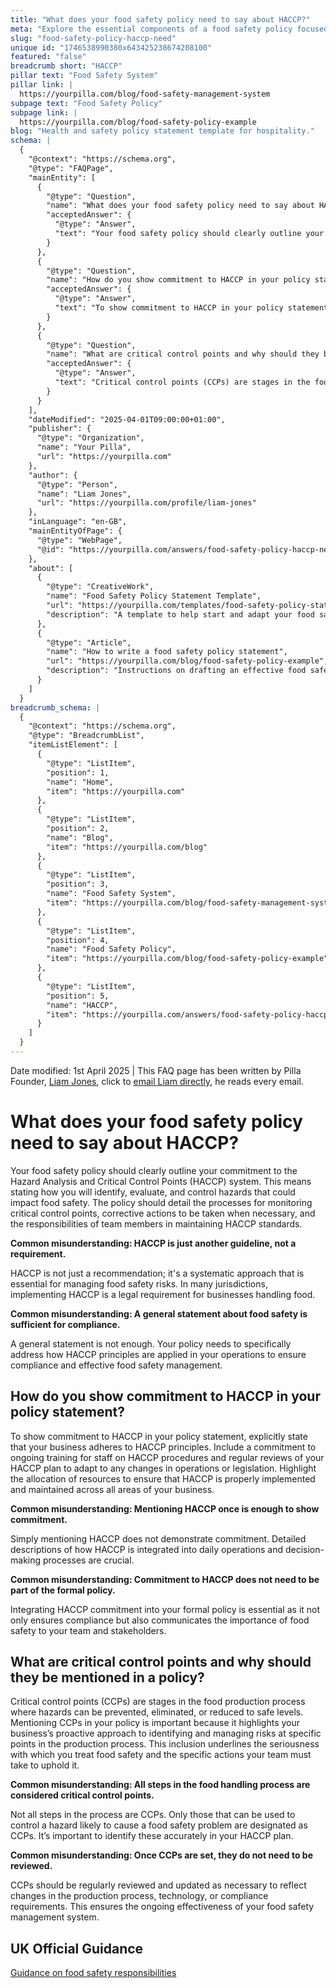 ```yaml
---
title: "What does your food safety policy need to say about HACCP?"
meta: "Explore the essential components of a food safety policy focused on HACCP, including commitment to principles, identification of CCPs, and compliance requirements."
slug: "food-safety-policy-haccp-need"
unique id: "1746538990380x643425238674208100"
featured: "false"
breadcrumb short: "HACCP"
pillar text: "Food Safety System"
pillar link: |
  https://yourpilla.com/blog/food-safety-management-system
subpage text: "Food Safety Policy"
subpage link: |
  https://yourpilla.com/blog/food-safety-policy-example
blog: "Health and safety policy statement template for hospitality."
schema: |
  {
    "@context": "https://schema.org",
    "@type": "FAQPage",
    "mainEntity": [
      {
        "@type": "Question",
        "name": "What does your food safety policy need to say about HACCP?",
        "acceptedAnswer": {
          "@type": "Answer",
          "text": "Your food safety policy should clearly outline your commitment to the Hazard Analysis and Critical Control Points (HACCP) system by detailing how hazards will be identified, evaluated, and controlled. The policy must include processes for monitoring critical control points, corrective actions for deviations, and the responsibilities of team members in maintaining HACCP standards."
        }
      },
      {
        "@type": "Question",
        "name": "How do you show commitment to HACCP in your policy statement?",
        "acceptedAnswer": {
          "@type": "Answer",
          "text": "To show commitment to HACCP in your policy statement, explicitly state adherence to HACCP principles, include commitments to ongoing HACCP training for staff, and regular reviews of your HACCP plan to ensure it reflects any operational changes or new legislation. Allocate resources to ensure that HACCP is properly implemented and maintained in all business areas."
        }
      },
      {
        "@type": "Question",
        "name": "What are critical control points and why should they be mentioned in a policy?",
        "acceptedAnswer": {
          "@type": "Answer",
          "text": "Critical control points (CCPs) are stages in the food production process where hazards can be effectively controlled. Mentioning CCPs in your policy underscores your proactive approach to managing food safety risks and highlights the specific actions necessary to manage hazards at these critical stages. CCPs should be regularly reviewed and updated as necessary."
        }
      }
    ],
    "dateModified": "2025-04-01T09:00:00+01:00",
    "publisher": {
      "@type": "Organization",
      "name": "Your Pilla",
      "url": "https://yourpilla.com"
    },
    "author": {
      "@type": "Person",
      "name": "Liam Jones",
      "url": "https://yourpilla.com/profile/liam-jones"
    },
    "inLanguage": "en-GB",
    "mainEntityOfPage": {
      "@type": "WebPage",
      "@id": "https://yourpilla.com/answers/food-safety-policy-haccp-need"
    },
    "about": [
      {
        "@type": "CreativeWork",
        "name": "Food Safety Policy Statement Template",
        "url": "https://yourpilla.com/templates/food-safety-policy-statement",
        "description": "A template to help start and adapt your food safety policy statement appropriately for HACCP compliance."
      },
      {
        "@type": "Article",
        "name": "How to write a food safety policy statement",
        "url": "https://yourpilla.com/blog/food-safety-policy-example",
        "description": "Instructions on drafting an effective food safety policy statement that fulfils HACCP requirements."
      }
    ]
  }
breadcrumb_schema: |
  {
    "@context": "https://schema.org",
    "@type": "BreadcrumbList",
    "itemListElement": [
      {
        "@type": "ListItem",
        "position": 1,
        "name": "Home",
        "item": "https://yourpilla.com"
      },
      {
        "@type": "ListItem",
        "position": 2,
        "name": "Blog",
        "item": "https://yourpilla.com/blog"
      },
      {
        "@type": "ListItem",
        "position": 3,
        "name": "Food Safety System",
        "item": "https://yourpilla.com/blog/food-safety-management-system"
      },
      {
        "@type": "ListItem",
        "position": 4,
        "name": "Food Safety Policy",
        "item": "https://yourpilla.com/blog/food-safety-policy-example"
      },
      {
        "@type": "ListItem",
        "position": 5,
        "name": "HACCP",
        "item": "https://yourpilla.com/answers/food-safety-policy-haccp-need"
      }
    ]
  }
---
```


Date modified: 1st April 2025 | This FAQ page has been written by Pilla Founder, [Liam Jones](https://yourpilla.com/profile/liam-jones), click to [email Liam directly](https://mailto:liam@yourpilla.com), he reads every email.

# What does your food safety policy need to say about HACCP?

Your food safety policy should clearly outline your commitment to the Hazard Analysis and Critical Control Points (HACCP) system. This means stating how you will identify, evaluate, and control hazards that could impact food safety. The policy should detail the processes for monitoring critical control points, corrective actions to be taken when necessary, and the responsibilities of team members in maintaining HACCP standards.

**Common misunderstanding: HACCP is just another guideline, not a requirement.**

HACCP is not just a recommendation; it's a systematic approach that is essential for managing food safety risks. In many jurisdictions, implementing HACCP is a legal requirement for businesses handling food.

**Common misunderstanding: A general statement about food safety is sufficient for compliance.**

A general statement is not enough. Your policy needs to specifically address how HACCP principles are applied in your operations to ensure compliance and effective food safety management.

## How do you show commitment to HACCP in your policy statement?

To show commitment to HACCP in your policy statement, explicitly state that your business adheres to HACCP principles. Include a commitment to ongoing training for staff on HACCP procedures and regular reviews of your HACCP plan to adapt to any changes in operations or legislation. Highlight the allocation of resources to ensure that HACCP is properly implemented and maintained across all areas of your business.

**Common misunderstanding: Mentioning HACCP once is enough to show commitment.**

Simply mentioning HACCP does not demonstrate commitment. Detailed descriptions of how HACCP is integrated into daily operations and decision-making processes are crucial.

**Common misunderstanding: Commitment to HACCP does not need to be part of the formal policy.**

Integrating HACCP commitment into your formal policy is essential as it not only ensures compliance but also communicates the importance of food safety to your team and stakeholders.

## What are critical control points and why should they be mentioned in a policy?

Critical control points (CCPs) are stages in the food production process where hazards can be prevented, eliminated, or reduced to safe levels. Mentioning CCPs in your policy is important because it highlights your business’s proactive approach to identifying and managing risks at specific points in the production process. This inclusion underlines the seriousness with which you treat food safety and the specific actions your team must take to uphold it.

**Common misunderstanding: All steps in the food handling process are considered critical control points.**

Not all steps in the process are CCPs. Only those that can be used to control a hazard likely to cause a food safety problem are designated as CCPs. It’s important to identify these accurately in your HACCP plan.

**Common misunderstanding: Once CCPs are set, they do not need to be reviewed.**

CCPs should be regularly reviewed and updated as necessary to reflect changes in the production process, technology, or compliance requirements. This ensures the ongoing effectiveness of your food safety management system.

## UK Official Guidance

[Guidance on food safety responsibilities](https://www.gov.uk/food-safety-your-responsibilities)